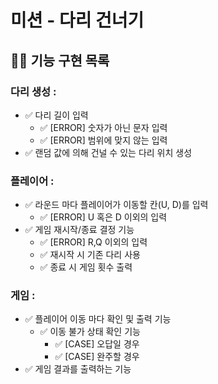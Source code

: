 # 미션 - 다리 건너기

## 👨‍💻 기능 구현 목록

### 다리 생성 :

- ✅ 다리 길이 입력
    - ✅ [ERROR] 숫자가 아닌 문자 입력
    - ✅ [ERROR] 범위에 맞지 않는 입력
- ✅ 랜덤 값에 의해 건널 수 있는 다리 위치 생성

### 플레이어 :

- ✅ 라운드 마다 플레이어가 이동할 칸(U, D)를 입력
    - ✅ [ERROR] U 혹은 D 이외의 입력
- ✅ 게임 재시작/종료 결정 기능
    - ✅ [ERROR] R,Q 이외의 입력
    - ✅ 재시작 시 기존 다리 사용
    - ✅ 종료 시 게임 횟수 출력

### 게임 :
- ✅ 플레이어 이동 마다 확인 및 출력 기능
  - ✅ 이동 불가 상태 확인 기능
    - ✅ [CASE] 오답일 경우
    - ✅ [CASE] 완주할 경우
- ✅ 게임 결과를 출력하는 기능


  
